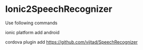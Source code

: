 # Ionic2SpeechRecognizer
Use following commands 

  ionic platform add android

  cordova plugin add https://github.com/vijtad/SpeechRecognizer
 
 
